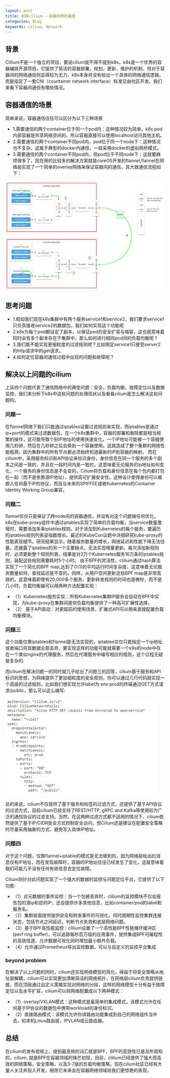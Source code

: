 ```yaml
---
layout: post
title: 初探cilium---容器网络的福音
categories: Blog
keywords: cilium, Network
---
```


## 背景
Clilium不是一个独立的项目，要说cilium就不得不提到k8s，k8s是一个优秀的容器编排开源项目，它提供了简洁的容器部署，规划，更新，维护的机制，但对于容器间的网络通信则显得较为无力，k8s本身并没有给出一个具体的网络通信逻辑，而是指定了一套CNI（countainer network interface）标准交由社区开发，我们来看下容器间通信有哪些情况。

## 容器通信的场景
简单来说，容器通信往往可以区分为以下三种场景
- 1.需要通信的两个container位于同一个pod内：这种情况较为简单，k8s pod内部容器是共享网络空间的，所以容器直接可以使用localhost访问其他主机。
- 2.需要通信的两个container不同pod内，pod位于同一个node下：这种情况也不复杂，这属于典型的docker内通信，一般采用docker的虚拟网桥模式。
- 3.需要通信的两个container不同pod内，但pod位于不同node下：这就要麻烦很多了，现在用的比较多的解决方案就是coreOS开发的flannel,flannel在网络层实现了一个简单的overlay网络来保证容器间的通信，其大致通信流程如下：

![flannel架构图.jpg](/images/self-drawn/flannel.png)

## 思考问题
- 1.假如我们现在k8s集群中有两个服务service1和service2，我们要求service1只负责接收service2的数据包，我们如何实现这个功能呢
- 2.k8s为每个pod都设定了副本，以保证pod的安全扩容与缩容，这也就意味着同时会有多个副本存在于集群中，那么如何进行相同pod间的负载均衡呢？
- 3.我们能不能实现更细粒度的过滤规则呢？比如限定service1只接受server2的http请求中的get请求。
- 4.如何定位容器间通信过程中出现的问题和故障呢？

## 解决以上问题的cilium 
上诉四个问题代表了通信网络中的典型问题：安全，负载均衡，故障定位以及数据监控，我们来分析下k8s中这些问题的处理现状以及看看cilium是怎么解决这些问题的。

### 问题一
在flannel网络下我们只能通过iptables设置过滤规则来实现，而iptables是通过ip+port的模式来过滤数据包，在一个k8s集群中，容器的部署和删除都是相当频繁的操作，这可能导致个别IP地址的使用快速变化。一个IP地址可能被一个容器使用几秒钟，然后在几秒钟之后会换到一个容器使用。这就造成了整个集群的网络性能瓶颈，因为集群中的所有节点都必须始终知道最新的IP到容器的映射。
而在cilium中，采用服务标识和API协议来标识身份，身份信息在同一个服务的多个副本之间是一致的，并且在一段时间内是一致的，这意味着无论服务的ip地址如何变化，一个服务的身份信息是不会变的。Cilium将负载和身份信息在每个包内都打包在一起（而不是依靠源IP地址），提供高可扩展安全性。这种设计使得身份可以被嵌入任何基于IP的协议，而且与未来的SPIFFEE或者Kubernetes的Container Identity Working Group兼容。

### 问题二
flannel仅仅只是保证了跨node间的容器通信，并没有对这个问题做任何优化。k8s在kube-proxy组件中通过iptables实现了简单的负载均衡，当service数量激增时，需要添加多条iptables规则。对于添加到Kubernetes的每个服务，要遍历的iptables规则列表呈指数增长。最近的KubeCon议题中详细研究kube-proxy的性能表现细节。研究结果显示，随着服务数量的增长，网络延迟和性能下降无法估量。还披露了iptables的另一个主要缺点，无法实现增量更新。每次添加新规则时，必须更新整个规则列表。结果是对2万个Kubernetes服务16万条的iptables规则，装配这些规则需要耗时5个小时。
由于BPF的灵活性，clilium通过hash算法实现了一个简化的BPF map,达到了O(1)的平均运行时间复杂度，这意味着无论服务数量如何，查找延迟是不变的。同样，从用户空间更新这些BPF map是非常高效的，这意味着即使有20,000多个服务，更新转发规则的时间也是微秒，而不是几小时。负载均衡器可以用两种方法配置实现：
- （1）Kubernetes服务实现：所有Kubernetes集群IP服务会自动在BPF中实现，为kube-proxy在集群间提供负载均衡提供了一种高可扩展性选择。
- （2） 基于API驱动：对更超前的使用场景，扩展式API可以用来直接配置负载均衡模块。


### 问题三
这个功能仅靠iptables和flannel是无法实现的，iptables仅仅只能指定一个ip地址或者端口将其数据全部丢弃，要实现这样的功能可能就需要一个k8s的node中存在一个类似nginx的代理服务，然后在代理服务中编写相应的规则，这个过程无疑是复杂的.

而cilium在解决问题一的同时就几乎给出了问题三的回答，cilium基于服务和API标识的思想，为网络提供了更加细粒度的安全规则，你可以通过几行代码就实现一个高级的过滤规则，比如我们想实现允许label为 env:prod的终端通过GET方式请求/public，那么可以这么编写:

![cilium使用.jpg](/images/self-drawn/cilium_use.png)

总的来说，cilium不仅提供了基于服务和标签的过滤方式，还提供了基于API协议的过滤方式，目前cilium已经支持了REST/HTTP, gRPC and Kafka等使用较为广泛的通信协议的过滤支持。当然，在这两种过滤方式都不适用的情况下，cilium依然提供了基于IP/CIDR安全方式控制安全访问。但Cilium还是建议在配置安全策略时尽量采用抽象的方式，避免写入具体IP地址。

### 问题四
对于这个问题，仅靠flannel+iptable的模式是无法做到的，因为网络层给出的消息仅有IP地址，而在发现故障时，容器的IP地址往往已经发生了变化，这就意味着我们可能几乎没有任何有效信息去定位故障。

Cilium则针对此问题实现了一个强大的数据的监控与问题定位平台，它提供了以下功能:
- （1）对元数据的事件监控：当一个包被丢弃时，clilium的监控模块不仅会报告包的源ip和目的IP，还会提供许多其他信息，比如container/pod的label和服务名。
- （2）集群层面提供提供安全和转发事件的可视化，同时周期性监控集群连接状态，包括节点之间延迟，判断节点失效和底层网络问题。
- （3）基于BPF高性能监控：clilium设置了一个高性能BPF性能循环缓冲区(perf ring buffer)，可以追踪每秒百万级的应用事件，提供集成BPF可编程性的高效信道，允许数据可视化同时增加最小额外负载。
- （4）允许通过Prometheus导出监控数据，可以与自定义的监控平台集成.

### beyond problem
在解决了以上问题的同时，cilium还实现网络模型的简化，得益于将安全策略从地址层解耦，cilium可以实现更加清晰简洁的网络拓扑，在网络层cilium负责提供链接，而在顶层通过自定义策略实现对网络的分段，这样的网络模型十分有益于故障定位以及水平扩容，cilium可以将网络配置成以下两种模式：
- （1）overlay/VXLAN模式：这种模式是最简单的集成模式，该模式允许在任何基于IP协议的数据包中携带workload的身份标识。
- （2）直接路由模式：该模式允许你讲路由功能集成到自己的网络组件当中去，如本机Linux路由层，IPVLAN或云路由器。

## 总结
在cilium的发布视频上，提到最高频的词汇就是BPF，BPF的高效性已是总所周知的，cilium, 就是BPF在容器领域的锋芒初现，目前，clilium已经提供了强大而高效的网络策略，安全策略，以及3-7层的负载均衡策略，现在cilium社区已经有大量人关注并投入开发，相信它未来会在容器网络领域给我们更惊艳的表现。